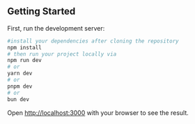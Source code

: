 ## Getting Started

First, run the development server:

```bash
#install your dependencies after cloning the repository
npm install
# then run your project locally via
npm run dev
# or
yarn dev
# or
pnpm dev
# or
bun dev
```

Open [http://localhost:3000](http://localhost:3000) with your browser to see the result.
